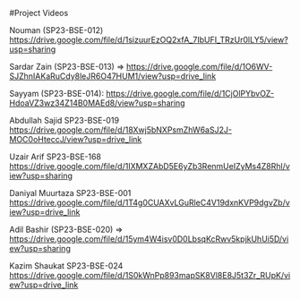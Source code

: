 #Project Videos

Nouman (SP23-BSE-012)  https://drive.google.com/file/d/1sizuurEzOQ2xfA_7IbUFI_TRzUr0lLY5/view?usp=sharing

Sardar Zain (SP23-BSE-013) => https://drive.google.com/file/d/1O6WV-SJZhnIAKaRuCdy8leJR6O47HUM1/view?usp=drive_link

Sayyam (SP23-BSE-014): https://drive.google.com/file/d/1CjOlPYbvOZ-HdoaVZ3wz34Z14B0MAEd8/view?usp=sharing

Abdullah Sajid SP23-BSE-019 https://drive.google.com/file/d/18Xwj5bNXPsmZhW6aSJ2J-MOC0oHteccJ/view?usp=drive_link

Uzair Arif SP23-BSE-168    https://drive.google.com/file/d/1IXMXZAbD5E6yZb3RenmUeIZyMs4Z8Rhl/view?usp=sharing

Daniyal Muurtaza SP23-BSE-001 https://drive.google.com/file/d/1T4g0CUAXvLGuRleC4V19dxnKVP9dgvZb/view?usp=drive_link

Adil Bashir (SP23-BSE-020) => https://drive.google.com/file/d/15ym4W4isv0D0LbsqKcRwv5kpjkUhUi5D/view?usp=sharing

Kazim Shaukat SP23-BSE-024 https://drive.google.com/file/d/1S0kWnPp893mapSK8Vl8E8J5t3Zr_RUpK/view?usp=drive_link
